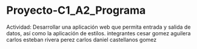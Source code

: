 # Proyecto-C1_A2_Programa
Actividad: Desarrollar una aplicación web que permita entrada y salida de datos, así como la aplicación de estilos.
integrantes 
cesar gomez aguilera 
carlos esteban rivera perez
carlos daniel castellanos gomez 
